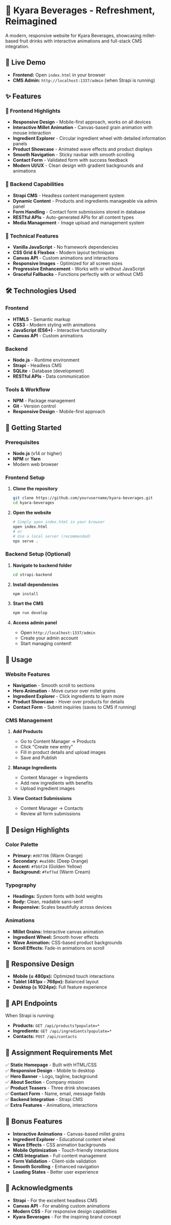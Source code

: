 # 🌾 Kyara Beverages - Refreshment, Reimagined

A modern, responsive website for Kyara Beverages, showcasing millet-based fruit drinks with interactive animations and full-stack CMS integration.


## 🚀 Live Demo

- **Frontend:** Open `index.html` in your browser
- **CMS Admin:** `http://localhost:1337/admin` (when Strapi is running)

## ✨ Features

### 🎨 Frontend Highlights
- **Responsive Design** - Mobile-first approach, works on all devices
- **Interactive Millet Animation** - Canvas-based grain animation with mouse interaction
- **Ingredient Explorer** - Circular ingredient wheel with detailed information panels
- **Product Showcase** - Animated wave effects and product displays
- **Smooth Navigation** - Sticky navbar with smooth scrolling
- **Contact Form** - Validated form with success feedback
- **Modern UI/UX** - Clean design with gradient backgrounds and animations

### 🔧 Backend Capabilities
- **Strapi CMS** - Headless content management system
- **Dynamic Content** - Products and ingredients manageable via admin panel
- **Form Handling** - Contact form submissions stored in database
- **RESTful APIs** - Auto-generated APIs for all content types
- **Media Management** - Image upload and management system

### 📱 Technical Features
- **Vanilla JavaScript** - No framework dependencies
- **CSS Grid & Flexbox** - Modern layout techniques
- **Canvas API** - Custom animations and interactions
- **Responsive Images** - Optimized for all screen sizes
- **Progressive Enhancement** - Works with or without JavaScript
- **Graceful Fallbacks** - Functions perfectly with or without CMS

## 🛠️ Technologies Used

### Frontend
- **HTML5** - Semantic markup
- **CSS3** - Modern styling with animations
- **JavaScript (ES6\+)** - Interactive functionality
- **Canvas API** - Custom animations

### Backend
- **Node.js** - Runtime environment
- **Strapi** - Headless CMS
- **SQLite** - Database (development)
- **RESTful APIs** - Data communication

### Tools & Workflow
- **NPM** - Package management
- **Git** - Version control
- **Responsive Design** - Mobile-first approach


## 🚀 Getting Started

### Prerequisites
- **Node.js** (v14 or higher)
- **NPM** or **Yarn**
- Modern web browser

### Frontend Setup
1. **Clone the repository**
   ```bash
   git clone https://github.com/yourusername/kyara-beverages.git
   cd kyara-beverages
   ```

2. **Open the website**
   ```bash
   # Simply open index.html in your browser
   open index.html
   # or
   # Use a local server (recommended)
   npx serve .
   ```

### Backend Setup (Optional)
1. **Navigate to backend folder**
   ```bash
   cd strapi-backend
   ```

2. **Install dependencies**
   ```bash
   npm install
   ```

3. **Start the CMS**
   ```bash
   npm run develop
   ```

4. **Access admin panel**
   - Open `http://localhost:1337/admin`
   - Create your admin account
   - Start managing content!

## 🎯 Usage

### Website Features
- **Navigation** - Smooth scroll to sections
- **Hero Animation** - Move cursor over millet grains
- **Ingredient Explorer** - Click ingredients to learn more
- **Product Showcase** - Hover over products for details
- **Contact Form** - Submit inquiries (saves to CMS if running)

### CMS Management
1. **Add Products**
   - Go to Content Manager → Products
   - Click "Create new entry"
   - Fill in product details and upload images
   - Save and Publish

2. **Manage Ingredients**
   - Content Manager → Ingredients
   - Add new ingredients with benefits
   - Upload ingredient images

3. **View Contact Submissions**
   - Content Manager → Contacts
   - Review all form submissions

## 🎨 Design Highlights

### Color Palette
- **Primary:** `#d97706` (Warm Orange)
- **Secondary:** `#ea580c` (Deep Orange)  
- **Accent:** `#fbbf24` (Golden Yellow)
- **Background:** `#fef7ed` (Warm Cream)

### Typography
- **Headings:** System fonts with bold weights
- **Body:** Clean, readable sans-serif
- **Responsive:** Scales beautifully across devices

### Animations
- **Millet Grains:** Interactive canvas animation
- **Ingredient Wheel:** Smooth hover effects
- **Wave Animation:** CSS-based product backgrounds
- **Scroll Effects:** Fade-in animations on scroll

## 📱 Responsive Design

- **Mobile (≤ 480px):** Optimized touch interactions
- **Tablet (481px - 768px):** Balanced layout
- **Desktop (≥ 1024px):** Full feature experience

## 🔧 API Endpoints

When Strapi is running:

- **Products:** `GET /api/products?populate=*`
- **Ingredients:** `GET /api/ingredients?populate=*`
- **Contacts:** `POST /api/contacts`


## 🎯 Assignment Requirements Met

✅ **Static Homepage** - Built with HTML/CSS  
✅ **Responsive Design** - Mobile to desktop  
✅ **Hero Banner** - Logo, tagline, background  
✅ **About Section** - Company mission  
✅ **Product Teasers** - Three drink showcases  
✅ **Contact Form** - Name, email, message fields  
✅ **Backend Integration** - Strapi CMS  
✅ **Extra Features** - Animations, interactions  

## 🌟 Bonus Features

- **Interactive Animations** - Canvas-based millet grains
- **Ingredient Explorer** - Educational content wheel
- **Wave Effects** - CSS animation backgrounds
- **Mobile Optimization** - Touch-friendly interactions
- **CMS Integration** - Full content management
- **Form Validation** - Client-side validation
- **Smooth Scrolling** - Enhanced navigation
- **Loading States** - Better user experience

## 🙏 Acknowledgments

- **Strapi** - For the excellent headless CMS
- **Canvas API** - For enabling custom animations
- **Modern CSS** - For responsive design capabilities
- **Kyara Beverages** - For the inspiring brand concept
